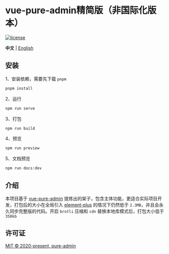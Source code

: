 <h1>vue-pure-admin精简版（非国际化版本）</h1>

[![license](https://img.shields.io/github/license/pure-admin/vue-pure-admin.svg)](LICENSE)

**中文** | [English](./README.en-US.md)

## 安装

1、安装依赖，需要先下载 `pnpm`

```sh
pnpm install
```

2、运行

```sh
npm run serve
```

3、打包

```sh
npm run build
```

4、预览

```sh
npm run preview
```

5、文档预览

```sh
npm run docs:dev
```

## 介绍

本项目基于 [vue-pure-admin](https://github.com/pure-admin/vue-pure-admin) 提炼出的架子，包含主体功能，更适合实际项目开发，打包后的大小在全局引入 [element-plus](https://element-plus.org) 的情况下仍然低于 `2.3MB`，并且会永久同步完整版的代码。开启 `brotli` 压缩和 `cdn` 替换本地库模式后，打包大小低于 `350kb`

## 许可证

[MIT © 2020-present, pure-admin](./LICENSE)
